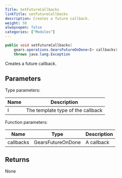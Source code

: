 ```yaml
---
Title: SetFutureCallbacks
linkTitle: setFutureCallbacks
description: Creates a future callback.
weight: 50
alwaysopen: false
categories: ["Modules"]
---
```


```java
public void setFutureCallbacks​(
	gears.operations.GearsFutureOnDone<I> callbacks) 
	throws java.lang.Exception
```

Creates a future callback.

## Parameters
 
Type parameters:

| Name | Description |
|------|-------------|
| I | The template type of the callback |

Function parameters:

| Name | Type | Description |
|------|------|-------------|
| callbacks | GearsFutureOnDone<I> | A callback |

## Returns

None
